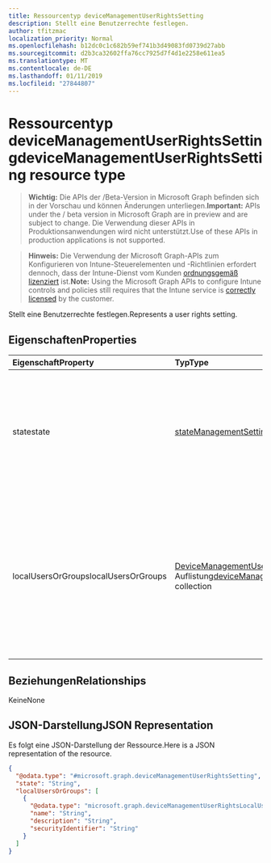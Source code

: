 ```yaml
---
title: Ressourcentyp deviceManagementUserRightsSetting
description: Stellt eine Benutzerrechte festlegen.
author: tfitzmac
localization_priority: Normal
ms.openlocfilehash: b12dc0c1c682b59ef741b3d49083fd0739d27abb
ms.sourcegitcommit: d2b3ca32602ffa76cc7925d7f4d1e2258e611ea5
ms.translationtype: MT
ms.contentlocale: de-DE
ms.lasthandoff: 01/11/2019
ms.locfileid: "27844807"
---
```

# <a name="devicemanagementuserrightssetting-resource-type"></a><span data-ttu-id="3034a-103">Ressourcentyp deviceManagementUserRightsSetting</span><span class="sxs-lookup"><span data-stu-id="3034a-103">deviceManagementUserRightsSetting resource type</span></span>

> <span data-ttu-id="3034a-104">**Wichtig:** Die APIs der /Beta-Version in Microsoft Graph befinden sich in der Vorschau und können Änderungen unterliegen.</span><span class="sxs-lookup"><span data-stu-id="3034a-104">**Important:** APIs under the / beta version in Microsoft Graph are in preview and are subject to change.</span></span> <span data-ttu-id="3034a-105">Die Verwendung dieser APIs in Produktionsanwendungen wird nicht unterstützt.</span><span class="sxs-lookup"><span data-stu-id="3034a-105">Use of these APIs in production applications is not supported.</span></span>

> <span data-ttu-id="3034a-106">**Hinweis:** Die Verwendung der Microsoft Graph-APIs zum Konfigurieren von Intune-Steuerelementen und -Richtlinien erfordert dennoch, dass der Intune-Dienst vom Kunden [ordnungsgemäß lizenziert](https://go.microsoft.com/fwlink/?linkid=839381) ist.</span><span class="sxs-lookup"><span data-stu-id="3034a-106">**Note:** Using the Microsoft Graph APIs to configure Intune controls and policies still requires that the Intune service is [correctly licensed](https://go.microsoft.com/fwlink/?linkid=839381) by the customer.</span></span>

<span data-ttu-id="3034a-107">Stellt eine Benutzerrechte festlegen.</span><span class="sxs-lookup"><span data-stu-id="3034a-107">Represents a user rights setting.</span></span>
## <a name="properties"></a><span data-ttu-id="3034a-108">Eigenschaften</span><span class="sxs-lookup"><span data-stu-id="3034a-108">Properties</span></span>
|<span data-ttu-id="3034a-109">Eigenschaft</span><span class="sxs-lookup"><span data-stu-id="3034a-109">Property</span></span>|<span data-ttu-id="3034a-110">Typ</span><span class="sxs-lookup"><span data-stu-id="3034a-110">Type</span></span>|<span data-ttu-id="3034a-111">Beschreibung</span><span class="sxs-lookup"><span data-stu-id="3034a-111">Description</span></span>|
|:---|:---|:---|
|<span data-ttu-id="3034a-112">state</span><span class="sxs-lookup"><span data-stu-id="3034a-112">state</span></span>|[<span data-ttu-id="3034a-113">stateManagementSetting</span><span class="sxs-lookup"><span data-stu-id="3034a-113">stateManagementSetting</span></span>](../resources/intune-deviceconfig-statemanagementsetting.md)|<span data-ttu-id="3034a-114">Einstellung für Benutzerrechterichtlinien, die den aktuellen Status dieses Benutzers darstellt.</span><span class="sxs-lookup"><span data-stu-id="3034a-114">Representing the current state of this user rights setting.</span></span> <span data-ttu-id="3034a-115">Mögliche Werte sind: `notConfigured`, `blocked` und `allowed`.</span><span class="sxs-lookup"><span data-stu-id="3034a-115">Possible values are: `notConfigured`, `blocked`, `allowed`.</span></span>|
|<span data-ttu-id="3034a-116">localUsersOrGroups</span><span class="sxs-lookup"><span data-stu-id="3034a-116">localUsersOrGroups</span></span>|<span data-ttu-id="3034a-117">[DeviceManagementUserRightsLocalUserOrGroup](../resources/intune-deviceconfig-devicemanagementuserrightslocaluserorgroup.md) -Auflistung</span><span class="sxs-lookup"><span data-stu-id="3034a-117">[deviceManagementUserRightsLocalUserOrGroup](../resources/intune-deviceconfig-devicemanagementuserrightslocaluserorgroup.md) collection</span></span>|<span data-ttu-id="3034a-118">Eine Auflistung von lokalen Benutzern oder Gruppen, die auf Gerät festgelegt werden, wenn der Status dieser Einstellung zulässig ist, der darstellt.</span><span class="sxs-lookup"><span data-stu-id="3034a-118">Representing a collection of local users or groups which will be set on device if the state of this setting is Allowed.</span></span> <span data-ttu-id="3034a-119">Diese Sammlung darf maximal 500 Elemente enthalten.</span><span class="sxs-lookup"><span data-stu-id="3034a-119">This collection can contain a maximum of 500 elements.</span></span>|

## <a name="relationships"></a><span data-ttu-id="3034a-120">Beziehungen</span><span class="sxs-lookup"><span data-stu-id="3034a-120">Relationships</span></span>
<span data-ttu-id="3034a-121">Keine</span><span class="sxs-lookup"><span data-stu-id="3034a-121">None</span></span>
## <a name="json-representation"></a><span data-ttu-id="3034a-122">JSON-Darstellung</span><span class="sxs-lookup"><span data-stu-id="3034a-122">JSON Representation</span></span>
<span data-ttu-id="3034a-123">Es folgt eine JSON-Darstellung der Ressource.</span><span class="sxs-lookup"><span data-stu-id="3034a-123">Here is a JSON representation of the resource.</span></span>
<!-- {
  "blockType": "resource",
  "@odata.type": "microsoft.graph.deviceManagementUserRightsSetting"
}
-->
``` json
{
  "@odata.type": "#microsoft.graph.deviceManagementUserRightsSetting",
  "state": "String",
  "localUsersOrGroups": [
    {
      "@odata.type": "microsoft.graph.deviceManagementUserRightsLocalUserOrGroup",
      "name": "String",
      "description": "String",
      "securityIdentifier": "String"
    }
  ]
}
```





